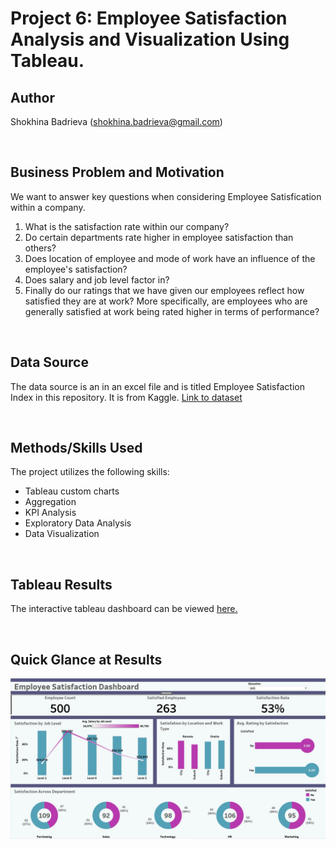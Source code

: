 # Project 6: Employee Satisfaction Analysis and Visualization Using Tableau.

## Author
Shokhina Badrieva
(shokhina.badrieva@gmail.com)

<br>

## Business Problem and Motivation
We want to answer key questions when considering Employee Satisfication within a company. 
1. What is the satisfaction rate within our company? 
2. Do certain departments rate higher in employee satisfaction than others? 
3. Does location of employee and mode of work have an influence of the employee's satisfaction? 
4. Does salary and job level factor in? 
5. Finally do our ratings that we have given our employees reflect how satisfied they are at work? More specifically, are employees who are generally satisfied at work being rated higher in terms of performance? 
<br>

## Data Source
The data source is an in an excel file and is titled Employee Satisfaction Index in this repository. It is from Kaggle. [Link to dataset](https://www.kaggle.com/datasets/mohamedharris/employee-satisfaction-index-dataset)

<br>

## Methods/Skills Used
The project utilizes the following skills:
* Tableau custom charts
* Aggregation
* KPI Analysis
* Exploratory Data Analysis
* Data Visualization

<br>

## Tableau Results
The interactive tableau dashboard can be viewed [here.](https://public.tableau.com/app/profile/shokhina.badrieva/viz/Employee_Satisfaction_Dashboard/Dashboard)

<br>

## Quick Glance at Results
![Alt text](Dashboard_Quick_Glance.jpg "Employee Satisfaction Dashboard")
